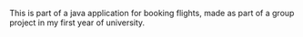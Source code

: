 This is part of a java application for booking flights, made as part of a group project in my first year of university.
